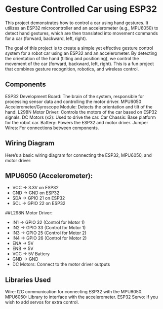 # Gesture Controlled Car using ESP32 

This project demonstrates how to control a car using hand gestures. 
It utilizes an ESP32 microcontroller and an accelerometer (e.g., MPU6050) to detect hand gestures,
which are then translated into movement commands for a car (forward, backward, left, right).

The goal of this project is to create a simple yet effective gesture control system for a robot car using an ESP32 and an accelerometer.
By detecting the orientation of the hand (tilting and positioning), we control the movement of the car (forward, backward, left, right).
This is a fun project that combines gesture recognition, robotics, and wireless control.

## Components
ESP32 Development Board: The brain of the system, responsible for processing sensor data and controlling the motor driver.
MPU6050 Accelerometer/Gyroscope Module: Detects the orientation and tilt of the hand.
L298N Motor Driver: Controls the motors of the car based on ESP32 signals.
DC Motors (x2): Used to drive the car.
Car Chassis: Base platform for the robot car.
Battery: Powers the ESP32 and motor driver.
Jumper Wires: For connections between components.

## Wiring Diagram
Here’s a basic wiring diagram for connecting the ESP32, MPU6050, and motor driver:

## MPU6050 (Accelerometer):

- VCC → 3.3V on ESP32
- GND → GND on ESP32
- SDA → GPIO 21 on ESP32
- SCL → GPIO 22 on ESP32


##L298N Motor Driver:

- IN1 → GPIO 32 (Control for Motor 1)
- IN2 → GPIO 33 (Control for Motor 1)
- IN3 → GPIO 25 (Control for Motor 2)
- IN4 → GPIO 26 (Control for Motor 2)
- ENA → 5V
- ENB → 5V
- VCC → 5V Battery
- GND → GND
- DC Motors: Connect to the motor driver outputs

## Libraries Used
Wire: I2C communication for connecting ESP32 with the MPU6050.
MPU6050: Library to interface with the accelerometer.
ESP32 Servo: If you wish to add servos for extra control.
